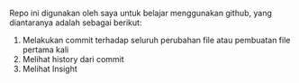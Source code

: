 Repo ini digunakan oleh saya untuk belajar menggunakan github, yang diantaranya adalah sebagai berikut:
1. Melakukan commit terhadap seluruh perubahan file atau pembuatan file pertama kali
2. Melihat history dari commit
3. Melihat Insight
